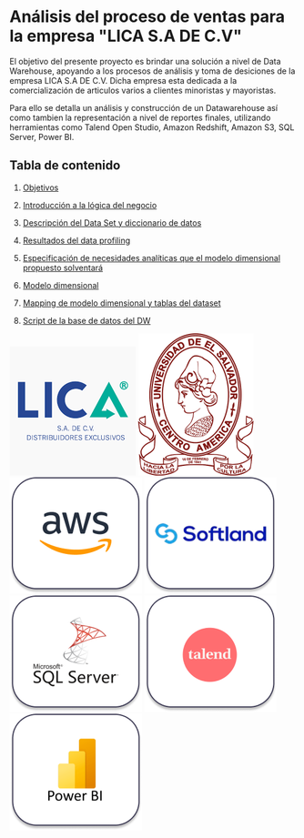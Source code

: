 # **Análisis del proceso de ventas para la empresa "LICA S.A DE C.V"** 
El objetivo del presente proyecto es brindar una solución a nivel de Data Warehouse, apoyando a los procesos de análisis y toma de desiciones de la empresa LICA S.A DE C.V. Dicha empresa esta dedicada a la comercialización de articulos varios a clientes minoristas y mayoristas.

Para ello se detalla un análisis y construcción de un Datawarehouse así como tambien la representación a nivel de reportes finales, utilizando herramientas como Talend Open Studio, Amazon Redshift, Amazon S3, SQL Server, Power BI.

## **Tabla de contenido**
1. [Objetivos](FilesReadme/Objetivos.md)

2. [Introducción a la lógica del negocio](FilesReadme/IntroduccionLogicaNegocio.md)

3. [Descripción del Data Set y diccionario de datos](FilesReadme/DescripcionDataSet.md)

4. [Resultados del data profiling](FilesReadme/ResultadosDataProfiling.md)

5. [Especificación de necesidades analíticas que el modelo dimensional propuesto solventará](FilesReadme/EspecificacionNecesidadesAnaliticas.md)

6. [Modelo dimensional](FilesReadme/ModeloDimensional.md)

7. [Mapping de modelo dimensional y tablas del dataset](FilesReadme/MappingModeloDimensional.md)

7. [Script de la base de datos del DW](FilesReadme/ScriptBaseDW.md)



![BPMN](FilesReadme/Logos/LogoLica.png)
![BPMN](FilesReadme/Logos/LogoUES.png)
![BPMN](FilesReadme/Logos/LogoAWS.png)
![BPMN](FilesReadme/Logos/LogoSoftland.png)
![BPMN](FilesReadme/Logos/LogoSQL.png)
![BPMN](FilesReadme/Logos/LogoTalend.png)
![BPMN](FilesReadme/Logos/LogoPowerBI.png)